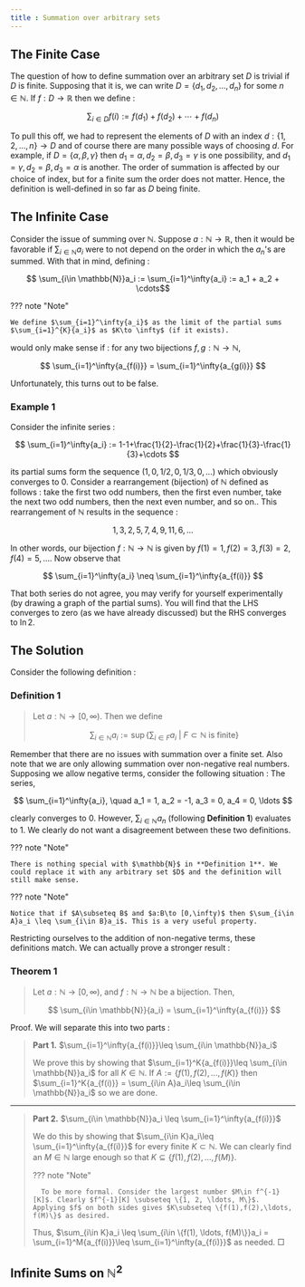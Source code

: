 ```yaml
---
title : Summation over arbitrary sets
---
```


## The Finite Case

The question of how to define summation over an arbitrary set $D$ is trivial if $D$ is finite. Supposing that it is, we can write $D=\{d_1,d_2,\ldots, d_n\}$ for some $n\in \mathbb{N}$. If $f:D\to \mathbb{R}$ then we define :

$$ \sum_{i\in D}f(i) := f(d_1) + f(d_2) + \cdots + f(d_n) $$

To pull this off, we had to represent the elements of $D$ with an index $d:\{1,2,\ldots,n\}\to D$ and of course there are many possible ways of choosing $d$. For example, if $D=\{\alpha,\beta,\gamma\}$ then $d_1=\alpha, d_2=\beta, d_3=\gamma$ is one possibility, and $d_1=\gamma, d_2=\beta, d_3=\alpha$ is another. The order of summation is affected by our choice of index, but for a finite sum the order does not matter. Hence, the definition is well-defined in so far as $D$ being finite.

## The Infinite Case

Consider the issue of summing over $\mathbb{N}$. Suppose $a:\mathbb{N}\to \mathbb{R}$, then it would be favorable if $\sum_{i\in \mathbb{N}}a_i$ were to not depend on the order in which the $a_n$'s are summed. With that in mind, defining :

$$ \sum_{i\in \mathbb{N}}a_i := \sum_{i=1}^\infty{a_i} := a_1 + a_2 + \cdots$$

??? note "Note"

    We define $\sum_{i=1}^\infty{a_i}$ as the limit of the partial sums $\sum_{i=1}^{K}{a_i}$ as $K\to \infty$ (if it exists).

would only make sense if : for any two bijections $f,g:\mathbb{N}\to \mathbb{N}$,

$$ \sum_{i=1}^\infty{a_{f(i)}} = \sum_{i=1}^\infty{a_{g(i)}} $$

Unfortunately, this turns out to be false.

### Example 1

Consider the infinite series :

$$ \sum_{i=1}^\infty{a_i} := 1-1+\frac{1}{2}-\frac{1}{2}+\frac{1}{3}-\frac{1}{3}+\cdots $$

its partial sums form the sequence $(1,0,1/2,0,1/3,0,\ldots)$ which obviously converges to $0$. Consider a rearrangement (bijection) of $\mathbb{N}$ defined as follows : take the first two odd numbers, then the first even number, take the next two odd numbers, then the next even number, and so on.. This rearrangement of $\mathbb{N}$ results in the sequence :

$$ 1,3,2,5,7,4,9,11,6,\ldots $$

In other words, our bijection $f:\mathbb{N}\to\mathbb{N}$ is given by $f(1)=1, f(2)=3, f(3)=2, f(4)=5, \ldots$. Now observe that

$$ \sum_{i=1}^\infty{a_i} \neq \sum_{i=1}^\infty{a_{f(i)}} $$

That both series do not agree, you may verify for yourself experimentally (by drawing a graph of the partial sums). You will find that the LHS converges to zero (as we have already discussed) but the RHS converges to $\ln{2}$.

## The Solution

Consider the following definition :

### Definition 1

> Let $a:\mathbb{N}\to [0,\infty)$. Then we define
>
> $$ \sum_{i\in \mathbb{N}}a_i := \sup{\left\{  \sum_{i\in F}a_i \ \vert \ F\subset \mathbb{N} \ \text{is finite}   \right\}}$$

Remember that there are no issues with summation over a finite set. Also note that we are only allowing summation over non-negative real numbers. Supposing we allow negative terms, consider the following situation : The series,

$$ \sum_{i=1}^\infty{a_i}, \quad a_1 = 1, a_2 = -1, a_3 = 0, a_4 = 0, \ldots $$

clearly converges to $0$. However, $\sum_{i\in \mathbb{N}}a_n$ (following **Definition 1**) evaluates to $1$. We clearly do not want a disagreement between these two definitions. 

??? note "Note"

    There is nothing special with $\mathbb{N}$ in **Definition 1**. We could replace it with any arbitrary set $D$ and the definition will still make sense.

??? note "Note"

    Notice that if $A\subseteq B$ and $a:B\to [0,\infty)$ then $\sum_{i\in A}a_i \leq \sum_{i\in B}a_i$. This is a very useful property.

Restricting ourselves to the addition of non-negative terms, these definitions match. We can actually prove a stronger result :

### Theorem 1

> Let $a:\mathbb{N}\to [0,\infty)$, and $f:\mathbb{N}\to \mathbb{N}$ be a bijection. Then,
>
> $$ \sum_{i\in \mathbb{N}}{a_i} = \sum_{i=1}^\infty{a_{f(i)}} $$

Proof. We will separate this into two parts :

> **Part 1.** $\sum_{i=1}^\infty{a_{f(i)}}\leq \sum_{i\in \mathbb{N}}a_i$
> 
> We prove this by showing that $\sum_{i=1}^K{a_{f(i)}}\leq \sum_{i\in \mathbb{N}}a_i$ for all $K\in \mathbb{N}$. If $A := \{f(1), f(2), \ldots, f(K)\}$ then $\sum_{i=1}^K{a_{f(i)}} = \sum_{i\in A}a_i\leq \sum_{i\in \mathbb{N}}a_i$ so we are done.
---
> **Part 2.** $\sum_{i\in \mathbb{N}}a_i \leq \sum_{i=1}^\infty{a_{f(i)}}$
>
> We do this by showing that $\sum_{i\in K}a_i\leq \sum_{i=1}^\infty{a_{f(i)}}$ for every finite $K\subset \mathbb{N}$. We can clearly find an $M\in \mathbb{N}$ large enough so that $K\subseteq \{f(1), f(2), \ldots, f(M)\}$.
> 
> ??? note "Note"
>
>       To be more formal. Consider the largest number $M\in f^{-1}[K]$. Clearly $f^{-1}[K] \subseteq \{1, 2, \ldots, M\}$. Applying $f$ on both sides gives $K\subseteq \{f(1),f(2),\ldots, f(M)\}$ as desired.
> 
> Thus, $\sum_{i\in K}a_i \leq \sum_{i\in \{f(1), \ldots, f(M)\}}a_i = \sum_{i=1}^M{a_{f(i)}}\leq \sum_{i=1}^\infty{a_{f(i)}}$ as needed. $\Box$

## Infinite Sums on $\mathbb{N}^2$